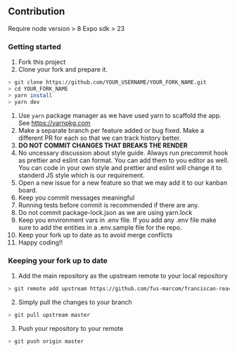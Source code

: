 ## Contribution

Require node version > 8 Expo sdk > 23

### Getting started

1. Fork this project
2. Clone your fork and prepare it.

```sh
> git clone https://github.com/YOUR_USERNAME/YOUR_FORK_NAME.git
> cd YOUR_FORK_NAME
> yarn install
> yarn dev
```

1. Use `yarn` package manager as we have used yarn to scaffold the app. See
   https://yarnpkg.com
2. Make a separate branch per feature added or bug fixed. Make a different PR
   for each so that we can track history better.
3. **DO NOT COMMIT CHANGES THAT BREAKS THE RENDER**
4. No uncessary discussion about style guide. Always run precommit hook as
   prettier and eslint can format. You can add them to you editor as well. You
   can code in your own style and prettier and eslint will change it to standerd
   JS style which is our requirement.
5. Open a new issue for a new feature so that we may add it to our kanban board.
6. Keep you commit messages meaningful
7. Running tests before commit is recommended if there are any.
8. Do not commit package-lock.json as we are using yarn.lock
9. Keep you environment vars in .env file. If you add any .env file make sure to
   add the entities in a .env.sample file for the repo.
10. Keep your fork up to date as to avoid merge conflicts
11. Happy coding!!

### Keeping your fork up to date

1. Add the main repository as the upstream remote to your local repository

```sh
> git remote add upstream https://github.com/fus-marcom/franciscan-react.git
```

2. Simply pull the changes to your branch

```sh
> git pull upstream master
```

3. Push your repository to your remote

```sh
> git push origin master
```
